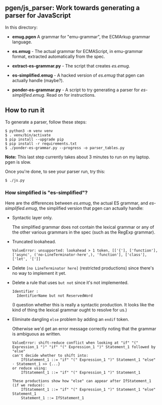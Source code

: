 ## pgen/js_parser: Work towards generating a parser for JavaScript

In this directory:

*   **emug.pgen** A grammar for "emu-grammar", the ECMArkup grammar language.

*   **es.emug** - The actual grammar for ECMAScript, in emu-grammar format,
    extracted automatically from the spec.

*   **extract-es-grammar.py** - The script that creates *es.emug*.

*   **es-simplified.emug** - A hacked version of *es.emug* that pgen can actually handle
    (maybe?).

*   **ponder-es-grammar.py** - A script to try generating a parser for *es-simplified.emug*.
    Read on for instructions.


## How to run it

To generate a parser, follow these steps:

```console
$ python3 -m venv venv
$ . venv/bin/activate
$ pip install --upgrade pip
$ pip install -r requirements.txt
$ ./ponder-es-grammar.py --progress -o parser_tables.py
```

**Note:** This last step currently takes about 3 minutes to run on my
laptop.  pgen is slow.

Once you're done, to see your parser run, try this:

```console
$ ./js.py
```


### How simplified is "es-simplified"?

Here are the differences between *es.emug*, the actual ES grammar, and
*es-simplified.emug*, the simplified version that pgen can actually
handle:

*   Syntactic layer only.

    The simplified grammar does not contain the lexical grammar or any
    of the other various grammars in the spec (such as the RegExp grammar).

*   Truncated lookahead.

    `ValueError: unsupported: lookahead > 1 token, [['{'], ['function'], ['async', ('no-LineTerminator-here',), 'function'], ['class'], ['let', '[']]`

*   Delete `[no LineTerminator here]` (restricted productions) since
    there's no way to implement it yet.

*   Delete a rule that uses `but not` since it's not implemented.

        Identifier :
          IdentifierName but not ReservedWord

    (I question whether this is really a syntactic production. It looks
    like the kind of thing the lexical grammar ought to resolve for us.)

*   Eliminate dangling `else` problem by adding an `endif` token.

    Otherwise we'd get an error message correctly noting that the
    grammar is ambiguous as written.

    ```
    ValueError: shift-reduce conflict when looking at "if" "(" Expression_1 ")" "if" "(" Expression_1 ")" Statement_1 followed by "else"
    can't decide whether to shift into:
        IfStatement_1 ::= "if" "(" Expression_1 ")" Statement_1 "else" · Statement_1 >> {...}
    or reduce using:
        IfStatement_1 ::= "if" "(" Expression_1 ")" Statement_1

    These productions show how "else" can appear after IfStatement_1 (if we reduce):
        IfStatement_1 ::= "if" "(" Expression_1 ")" Statement_1 "else" Statement_1
        Statement_1 ::= IfStatement_1
    ```
